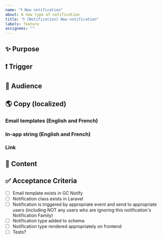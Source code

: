 ```yaml
---
name: "❗ New notification"
about: A new type of notification
title: "❗ [Notification] New notification"
labels: feature
assignees: ""
---
```


## ✨ Purpose

<!-- What is this notification intended to convey, and why? -->

## ❗ Trigger

<!--
How is this notification generated? Is it in response to some user action (eg submitting a request) or will it require a cron job which runs on a schedule (eg a job poster closes in 24 hours). If it requires a cron job, how often does it need to run?
 -->

## 👀 Audience

<!--
Who will get this notification? (eg all Request Responders, or only applicants with a draft application for related poster)
 -->

## 🌎 Copy (localized)

### Email templates (English and French)

<!-- Content of this notification if received as an email. -->

### In-app string (English and French)

<!-- How does this notification appear on the notifications page? -->

### Link

<!--
What page of the app is most relevant to this notification? (You will be sent there if you click this notification in-app.) Consider if this link should be part of the email template.
 -->

## 💾 Content

<!--
- What Notification Family does this belong to? (see #9555)
- What is the minimal set of data we need to store in the database in order to generate in-app string and link?
 -->

## ✅ Acceptance Criteria

- [ ] Email template exists in GC Notify
- [ ] Notification class exists in Laravel
- [ ] Notification is triggered by appropriate event and send to appropriate users (including NOT any users who are ignoring this notification's Notification Family)
- [ ] Notification type added to schema
- [ ] Notification type rendered appropriately on frontend
- [ ] Tests?
